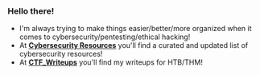 ### Hello there!
- I'm always trying to make things easier/better/more organized when it comes to cybersecurity/pentesting/ethical hacking!
- At [**Cybersecurity Resources**](https://github.com/Kothmun/Cybersecurity_Resources) you'll find a curated and updated list of cybersecurity resources!
- At [**CTF_Writeups**](https://github.com/Kothmun/CTF_Writeups) you'll find my writeups for HTB/THM!


